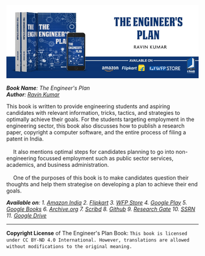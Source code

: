 [![The Engineer's Plan](https://github.com/mr-ravin/author/blob/main/The%20Engineer's%20Plan.jpg)](https://mr-ravin.github.io/author)
<p align="justify">
<i><b>Book Name</b>: The Engineer's Plan</i>
<br/>
<i><b>Author</b>: </i><a href="https://mr-ravin.github.io"><i>Ravin Kumar</i></a>
</p>

This book is written to provide engineering students and aspiring candidates with relevant information, tricks, tactics, and strategies to optimally achieve their goals. For the students targeting employment in the engineering sector, this book also discusses how to publish a research paper, copyright a computer software, and the entire process of filing a patent in India.
<br/><br/>
     &emsp; It also mentions optimal steps for candidates planning to go into non-engineering focussed employment such as public sector services, academics, and business administration.
<br/><br/>
    &emsp; One of the purposes of this book is to make candidates question their thoughts and help them strategise on developing a plan to achieve their end goals.

<i><b>Available on</b>: 1. <a href="https://www.amazon.in/dp/1636405118" target="_blank" rel="noreferrer">Amazon India</a>  2. <a href="https://www.flipkart.com/the-engineers-plan/p/itm923e0c945ddf5" target="_blank" rel="noreferrer">Flipkart</a>  3. <a href="https://store.whitefalconpublishing.com/products/the-engineer-s-plan" target="_blank" rel="noreferrer">WFP Store</a> 4. <a href="https://play.google.com/store/books/details?id=0TpCEQAAQBAJ" target="_blank" rel="noreferrer">Google Play</a> 5. <a href="http://books.google.com/books/about?id=0TpCEQAAQBAJ" target="_blank" rel="noreferrer">Google Books</a>  6. <a href="https://archive.org/details/the-engineers-plan" target="_blank" rel="noreferrer">Archive.org</a> 7. <a href="https://www.scribd.com/document/836906274/The-Engineer-s-Plan" target="_blank" rel="noreferrer">Scribd</a> 8. <a href="https://mr-ravin.github.io/author/static/media/Book-%20The%20Engineer's%20Plan.889c5c775cf5293ac1d7.pdf" target="_blank" rel="noreferrer">Github</a> 9. <a href="https://www.researchgate.net/publication/359859086_The_Engineer's_Plan" target="_blank" rel="noreferrer">Research Gate</a> 10. <a href="https://ssrn.com/abstract=4992929" target="_blank" rel="noreferrer"> SSRN</a> 11. <a href="https://drive.google.com/drive/folders/1ayJX5Go0tlubOfR9pZJjFSnoeXThmgtG?usp=sharing" target="_blank" rel="noreferrer">Google Drive</a></i>

----
**Copyright License** of  The Engineer's Plan Book: `This book is licensed under CC BY-ND 4.0 International. However, translations are allowed without modifications to the original meaning.`
